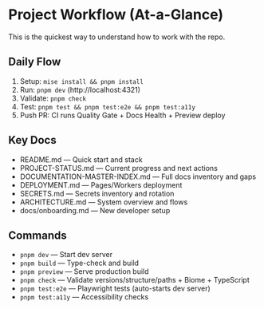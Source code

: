 # Project Workflow (At-a-Glance)

This is the quickest way to understand how to work with the repo.

## Daily Flow

1. Setup: `mise install && pnpm install`
2. Run: `pnpm dev` (http://localhost:4321)
3. Validate: `pnpm check`
4. Test: `pnpm test && pnpm test:e2e && pnpm test:a11y`
5. Push PR: CI runs Quality Gate + Docs Health + Preview deploy

## Key Docs

- README.md — Quick start and stack
- PROJECT-STATUS.md — Current progress and next actions
- DOCUMENTATION-MASTER-INDEX.md — Full docs inventory and gaps
- DEPLOYMENT.md — Pages/Workers deployment
- SECRETS.md — Secrets inventory and rotation
- ARCHITECTURE.md — System overview and flows
- docs/onboarding.md — New developer setup

## Commands

- `pnpm dev` — Start dev server
- `pnpm build` — Type-check and build
- `pnpm preview` — Serve production build
- `pnpm check` — Validate versions/structure/paths + Biome + TypeScript
- `pnpm test:e2e` — Playwright tests (auto-starts dev server)
- `pnpm test:a11y` — Accessibility checks

